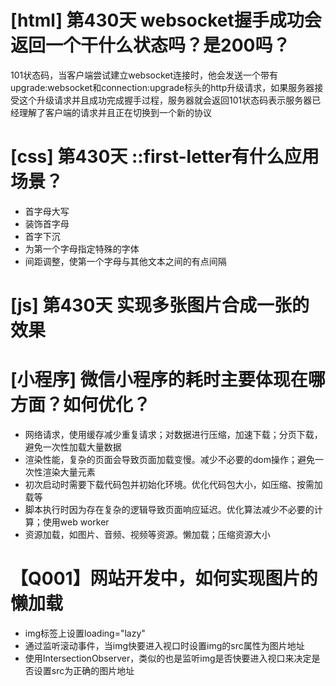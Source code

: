 # [html] 第430天 websocket握手成功会返回一个干什么状态吗？是200吗？

101状态码，当客户端尝试建立websocket连接时，他会发送一个带有upgrade:websocket和connection:upgrade标头的http升级请求，如果服务器接受这个升级请求并且成功完成握手过程，服务器就会返回101状态码表示服务器已经理解了客户端的请求并且正在切换到一个新的协议

# [css] 第430天 ::first-letter有什么应用场景？

- 首字母大写
- 装饰首字母
- 首字下沉
- 为第一个字母指定特殊的字体
- 间距调整，使第一个字母与其他文本之间的有点间隔

# [js] 第430天 实现多张图片合成一张的效果

# [小程序] 微信小程序的耗时主要体现在哪方面？如何优化？

- 网络请求，使用缓存减少重复请求；对数据进行压缩，加速下载；分页下载，避免一次性加载大量数据
- 渲染性能，复杂的页面会导致页面加载变慢。减少不必要的dom操作；避免一次性渲染大量元素
- 初次启动时需要下载代码包并初始化环境。优化代码包大小，如压缩、按需加载等
- 脚本执行时因为存在复杂的逻辑导致页面响应延迟。优化算法减少不必要的计算；使用web worker
- 资源加载，如图片、音频、视频等资源。懒加载；压缩资源大小

# 【Q001】网站开发中，如何实现图片的懒加载

- img标签上设置loading="lazy"
- 通过监听滚动事件，当img快要进入视口时设置img的src属性为图片地址
- 使用IntersectionObserver，类似的也是监听img是否快要进入视口来决定是否设置src为正确的图片地址
